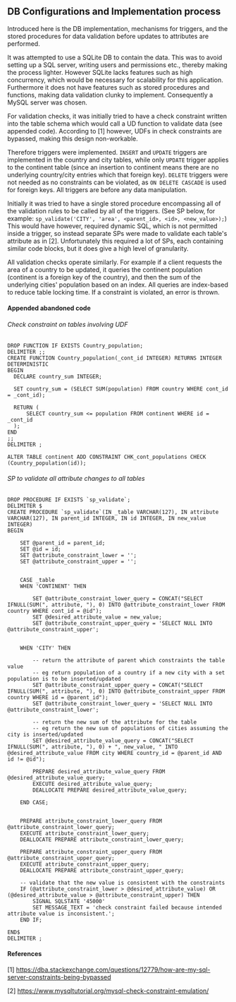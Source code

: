 ## DB Configurations and Implementation process

Introduced here is the DB implementation, mechanisms for triggers, and the stored procedures for data validation before updates to attributes are performed.

It was attempted to use a SQLite DB to contain the data. This was to avoid setting up a SQL server, writing users and permissions etc., thereby making the process lighter.
However SQLite lacks features such as high concurrency, which would be necessary for scalability for this application. Furthermore it does not have features such as
stored procedures and functions, making data validation clunky to implement. Consequently a MySQL server was chosen.  

For validation checks, it was initially tried to have a check constraint written into the table schema which would call a UD function to validate data (see appended code).
According to [1] however, UDFs in check constraints are bypassed, making this design non-workable. 

Therefore triggers were implemented. ```INSERT``` and ```UPDATE``` triggers are implemented in the country
and city tables, while only ```UPDATE``` trigger applies to the continent table (since an insertion to continent means there are no underlying country/city entries which that foreign key).
```DELETE``` triggers were not needed as no constraints can be violated, as ```ON DELETE CASCADE``` is used for foreign keys. All triggers are before any data manipulation.

Initially it was tried to have a single stored procedure encompassing all of the validation rules to be called by all of the triggers. (See SP below, for example: ```sp_validate('CITY', 'area', <parent_id>, <id>, <new_value>);```) 
This would have however, required dynamic SQL, which is not permitted inside a trigger, so instead separate SPs were made to validate each table's attribute as in [2].
Unfortunately this required a lot of SPs, each containing similar code blocks, but it does give a high level of granularity.

All validation checks operate similarly. For example if a client requests the area of a country to be updated,
it queries the continent population (continent is a foreign key of the country), and then the sum of the underlying cities' population based on an index.
All queries are index-based to reduce table locking time. If a constraint is violated, an error is thrown.


#### Appended abandoned code

###### Check constraint on tables involving UDF
```
DROP FUNCTION IF EXISTS Country_population;
DELIMITER ;;
CREATE FUNCTION Country_population(_cont_id INTEGER) RETURNS INTEGER DETERMINISTIC
BEGIN
  DECLARE country_sum INTEGER;

  SET country_sum = (SELECT SUM(population) FROM country WHERE cont_id = _cont_id);

  RETURN (
      SELECT country_sum <= population FROM continent WHERE id = _cont_id
  );
END
;;
DELIMITER ;

ALTER TABLE continent ADD CONSTRAINT CHK_cont_populations CHECK (Country_population(id));
```

###### SP to validate all attribute changes to all tables
```
DROP PROCEDURE IF EXISTS `sp_validate`;
DELIMITER $
CREATE PROCEDURE `sp_validate`(IN _table VARCHAR(127), IN attribute VARCHAR(127), IN parent_id INTEGER, IN id INTEGER, IN new_value INTEGER)
BEGIN

    SET @parent_id = parent_id;
    SET @id = id;
    SET @attribute_constraint_lower = '';
    SET @attribute_constraint_upper = '';


    CASE _table
    WHEN 'CONTINENT' THEN

        SET @attribute_constraint_lower_query = CONCAT("SELECT IFNULL(SUM(", attribute, "), 0) INTO @attribute_constraint_lower FROM country WHERE cont_id = @id");
        SET @desired_attribute_value = new_value;
        SET @attribute_constraint_upper_query = 'SELECT NULL INTO @attribute_constraint_upper';
        

    WHEN 'CITY' THEN

        -- return the attribute of parent which constraints the table value
        -- eg return population of a country if a new city with a set population is to be inserted/updated
        SET @attribute_constraint_upper_query = CONCAT("SELECT IFNULL(SUM(", attribute, "), 0) INTO @attribute_constraint_upper FROM country WHERE id = @parent_id");
        SET @attribute_constraint_lower_query = 'SELECT NULL INTO @attribute_constraint_lower';

        -- return the new sum of the attribute for the table
        -- eg return the new sum of populations of cities assuming the city is inserted/updated
        SET @desired_attribute_value_query = CONCAT("SELECT IFNULL(SUM(", attribute, "), 0) + ", new_value, " INTO @desired_attribute_value FROM city WHERE country_id = @parent_id AND id != @id");

        PREPARE desired_attribute_value_query FROM @desired_attribute_value_query;
        EXECUTE desired_attribute_value_query;
        DEALLOCATE PREPARE desired_attribute_value_query;

    END CASE;


    PREPARE attribute_constraint_lower_query FROM @attribute_constraint_lower_query;
    EXECUTE attribute_constraint_lower_query;
    DEALLOCATE PREPARE attribute_constraint_lower_query;

    PREPARE attribute_constraint_upper_query FROM @attribute_constraint_upper_query;
    EXECUTE attribute_constraint_upper_query;
    DEALLOCATE PREPARE attribute_constraint_upper_query;

    -- validate that the new value is consistent with the constraints
    IF (@attribute_constraint_lower > @desired_attribute_value) OR (@desired_attribute_value > @attribute_constraint_upper) THEN
        SIGNAL SQLSTATE '45000'
        SET MESSAGE_TEXT = 'check constraint failed because intended attribute value is inconsistent.';
    END IF;

END$
DELIMITER ;
```


#### References 

[1] https://dba.stackexchange.com/questions/12779/how-are-my-sql-server-constraints-being-bypassed

[2] https://www.mysqltutorial.org/mysql-check-constraint-emulation/